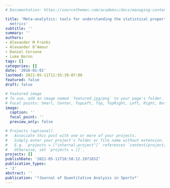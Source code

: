 ```yaml
---
# Documentation: https://sourcethemes.com/academic/docs/managing-content/

title: 'Meta-analytics: tools for understanding the statistical properties of sports
  metrics'
subtitle: ''
summary: ''
authors:
- Alexander M Franks
- Alexander D’Amour
- Daniel Cervone
- Luke Bornn
tags: []
categories: []
date: '2016-01-01'
lastmod: 2021-05-11T11:55:39-07:00
featured: false
draft: false

# Featured image
# To use, add an image named `featured.jpg/png` to your page's folder.
# Focal points: Smart, Center, TopLeft, Top, TopRight, Left, Right, BottomLeft, Bottom, BottomRight.
image:
  caption: ''
  focal_point: ''
  preview_only: false

# Projects (optional).
#   Associate this post with one or more of your projects.
#   Simply enter your project's folder or file name without extension.
#   E.g. `projects = ["internal-project"]` references `content/project/deep-learning/index.md`.
#   Otherwise, set `projects = []`.
projects: []
publishDate: '2021-05-11T18:58:12.197165Z'
publication_types:
- '2'
abstract: ''
publication: '*Journal of Quantitative Analysis in Sports*'
---
```

